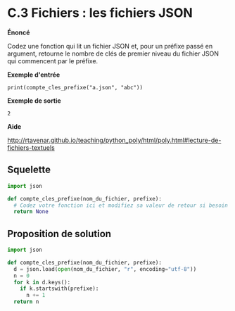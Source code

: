 # C.3 Fichiers : les fichiers JSON

**Énoncé**

Codez une fonction qui lit un fichier JSON et, pour un préfixe passé en argument, retourne le nombre de clés de premier niveau du fichier JSON qui commencent par le préfixe.

**Exemple d'entrée**

```
print(compte_cles_prefixe("a.json", "abc"))
```

**Exemple de sortie**

```
2
```

**Aide**

http://rtavenar.github.io/teaching/python_poly/html/poly.html#lecture-de-fichiers-textuels

## Squelette

```python
import json

def compte_cles_prefixe(nom_du_fichier, prefixe):
  # Codez votre fonction ici et modifiez sa valeur de retour si besoin
  return None
```

## Proposition de solution

```python
import json

def compte_cles_prefixe(nom_du_fichier, prefixe):
  d = json.load(open(nom_du_fichier, "r", encoding="utf-8"))
  n = 0
  for k in d.keys():
    if k.startswith(prefixe):
      n += 1
  return n
```

